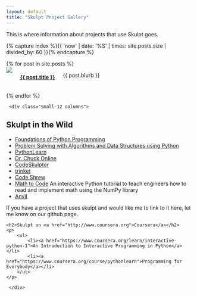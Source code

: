 ```yaml
---
layout: default
title: "Skulpt Project Gallery"
---
```


This is where information about projects that use Skulpt goes.

<!-- The following code will randomly choose a featured project each time gallery.html is generated
Ideally it would choose one each time the page loads but I haven't dug into that yet. -->

{% capture index %}{{ 'now' | date: '%S' | times: site.posts.size | divided_by: 60 }}{% endcapture %}

<div class="row">
{% for post in site.posts %}
    <div class="small-12 medium-6 large-4 columns">
        <a href="{{ post.link }}"><img src="{{ post.screenshot }}"></a>
        <h4><a href="{{ post.link }}">{{ post.title }}</a></h4>
        <p> {{ post.blurb }}
        </p>
    </div>

 {% endfor %}

     <div class="small-12 columns">

 <h2>Skulpt in the Wild</h2>
    <p>
        <ul>
            <li><a href="https://runestone.academy/runestone/static/fopp/index.html"> Foundations of Python Programming</a></li>
            <li><a href="https://runestone.academy/runestone/static/pythonds/index.html"> Problem Solving with Algorithms
                and Data Structures using Python</a></li>
            <li><a href="http://www.pythonlearn.com/">PythonLearn</a></li>
            <li><a href="https://online.dr-chuck.com/">Dr. Chuck Online</a></li>
            <li><a href="https://py3.codeskulptor.org">CodeSkulptor</a></li>
            <li><a href="https://trinket.io/">trinket</a></li>
            <li><a href="https://shrew.app">Code Shrew</a></li>
            <li><a href="https://mathtocode.com">Math to Code</a> An interactive Python tutorial to teach engineers how to read and implement math using the NumPy library</li>
            <li><a href="https://anvil.works">Anvil</a></li>
        </ul>
    </p>
    <p>If you have a project that uses skulpt and would like me to link to it here, let me know on our github page.</p>

    <h2>Skulpt on <a href="http://www.coursera.org">Coursera</a></h2>
    <p>
        <ul>
            <li><a href="https://www.coursera.org/learn/interactive-python-1">An Introduction to Interactive Programming in Python</a></li>
            <li><a href="https://www.coursera.org/course/pythonlearn">Programming for Everybody</a></li>
        </ul>
    </p>

     </div>
</div>